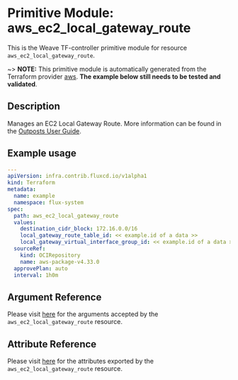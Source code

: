 
# Primitive Module: aws_ec2_local_gateway_route

This is the Weave TF-controller primitive module for resource `aws_ec2_local_gateway_route`.

~> **NOTE:** This primitive module is automatically generated from the Terraform provider [aws](https://registry.terraform.io/providers/hashicorp/aws/latest/docs/resources/ec2_local_gateway_route). **The example below still needs to be tested and validated**.

## Description

Manages an EC2 Local Gateway Route. More information can be found in the [Outposts User Guide](https://docs.aws.amazon.com/outposts/latest/userguide/outposts-networking-components.html#routing).

## Example usage

```yaml
---
apiVersion: infra.contrib.fluxcd.io/v1alpha1
kind: Terraform
metadata:
  name: example
  namespace: flux-system
spec:
  path: aws_ec2_local_gateway_route
  values:
    destination_cidr_block: 172.16.0.0/16
    local_gateway_route_table_id: << example.id of a data >>
    local_gateway_virtual_interface_group_id: << example.id of a data >>
  sourceRef:
    kind: OCIRepository
    name: aws-package-v4.33.0
  approvePlan: auto
  interval: 1h0m
```

## Argument Reference

Please visit [here](https://registry.terraform.io/providers/hashicorp/aws/4.33.0/docs/resources/ec2_local_gateway_route#argument-reference) for the arguments accepted by the `aws_ec2_local_gateway_route` resource.

## Attribute Reference

Please visit [here](https://registry.terraform.io/providers/hashicorp/aws/4.33.0/docs/resources/ec2_local_gateway_route#attributes-reference) for the attributes exported by the `aws_ec2_local_gateway_route` resource.
